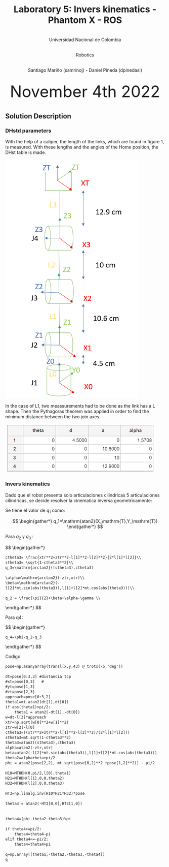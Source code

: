 <h1 align="center"; style="text-align:center;">Laboratory 5: Invers kinematics - Phantom X - ROS</h1>
<p align="center";style="font-size:50px; text-align:center; line-height : 50px;  margin-top : 0; margin-bottom : 0; "> <br> Universidad Nacional de Colombia</p>
<p align="center";style="font-size:50px; text-align:center; line-height : 50px;  margin-top : 0; margin-bottom : 0; "> <br> Robotics</p>
<p align="center";style="font-size:50px; text-align:center; line-height : 40px;  margin-top : 0; margin-bottom : 0; "> <br> Santiago Mariño (samrinoj) - Daniel Pineda (dpinedasi)</p>


<p align="center"; style="font-size:50px; text-align:center; line-height : 30px; margin-top : 0; "> <br>November 4th  2022</p>

## Solution Description

### DHstd parameters

With the help of a caliper, the length of the links, which are found in figure 1, is measured. With these lengths and the angles of the Home position, the DHst table is made.

![Measurements](https://github.com/dpinedasi/Lab4Rob/blob/main/imagenes/LINKS.png)

In the case of L1, two meassurements had to be done as the link has a L shape. Then the Pythagoras theorem was applied in order to find the minimum distance between the two join axes.

![DH parameters](https://github.com/dpinedasi/Lab4Rob/blob/main/imagenes/dhstd.png)

### Invers kinematics

Dado que el robot presenta solo articulaciones cilindricas 5 articulaciones cilindricas, se decide resolver la cinematica inversa geometricamente:

Se tiene el valor de $q_1$ como:

$$
\begin{gather*}
    q_1=\mathrm{atan2}(X_\mathrm{T},Y_\mathrm{T})
\end{gather*}
$$

Para $q_2$ y $q_3$ :

$$
\begin{gather*}
    
    ctheta3= \frac{xtr**2+ztr**2-l[1]**2-l[2]**2}{2*l[1]*l[2]}\\
    stheta3= \sqrt{1-ctheta3**2}\\
    q_3=\mathrm{arctan2}((stheta3),ctheta3)

    \alpha=\mathrm{arctan2}(-ztr,xtr)\\
    \beta=\mathrm{arctan2}(-l[2]*mt.sin(abs(theta3)),l[1]+l[2]*mt.cos(abs(theta3)))\\

    q_2 = \frac{\pi}{2}+\beta+\alpha-\gamma \\

\end{gather*}
$$

Para q4:

$$
\begin{gather*}
    
    q_4=\phi-q_2-q_3

\end{gather*}
$$

Codigo

```
pose=np.asanyarray(transl(x,y,43) @ trotx(-5,'deg'))

dt=pose[0:3,3] #distancia tcp
#xt=pose[0,3]   #
#yt=pose[1,3]
#zt=pose[2,3]
approach=pose[0:3,2]
theta1=mt.atan2(dt[1],dt[0])
if abs(theta1)>pi/2:
    theta1 = atan2(-dt[1],-dt[0])
w=dt-l[3]*approach
xtr=np.sqrt(w[0]**2+w[1]**2)
ztr=w[2]-l[0]
ctheta3=((xtr**2+ztr**2-l[1]**2-l[2]**2)/(2*l[1]*l[2]))
stheta3=mt.sqrt(1-ctheta3**2)
theta3=atan2((stheta3),ctheta3)
alpha=atan2(-ztr,xtr)
beta=atan2(-l[2]*mt.sin(abs(theta3)),l[1]+l[2]*mt.cos(abs(theta3)))
theta2=alpha+beta+pi/2
phi = atan2(pose[2,2], mt.sqrt(pose[0,2]**2 +pose[1,2]**2)) - pi/2

H10=MTHDH(0,pi/2,l[0],theta1)
H21=MTHDH(l[1],0,0,theta2)
H32=MTHDH(l[2],0,0,theta3)

HT3=np.linalg.inv(H10*H21*H32)*pose

theta4 = atan2(-HT3[0,0],HT3[1,0])


theta4=(phi-theta2-theta3)%pi

if theta4>=pi/2:
    theta4=theta4-pi
elif theta4<=-pi/2:
    theta4=theta4+pi

q=np.array([theta1,-theta2,-theta3,-theta4])
q
```



